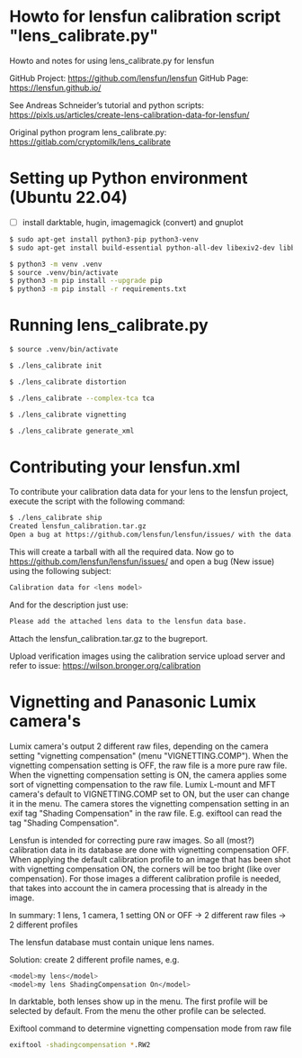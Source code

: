 # Howto for lensfun calibration script "lens_calibrate.py"
Howto and notes for using lens_calibrate.py for lensfun

GitHub Project: https://github.com/lensfun/lensfun GitHub Page: https://lensfun.github.io/

See Andreas Schneider’s tutorial and python scripts:
https://pixls.us/articles/create-lens-calibration-data-for-lensfun/

Original python program lens_calibrate.py:
https://gitlab.com/cryptomilk/lens_calibrate

# Setting up Python environment (Ubuntu 22.04)

- [ ] install darktable, hugin, imagemagick (convert) and gnuplot

```bash
$ sudo apt-get install python3-pip python3-venv
$ sudo apt-get install build-essential python-all-dev libexiv2-dev libboost-python-dev

$ python3 -m venv .venv
$ source .venv/bin/activate
$ python3 -m pip install --upgrade pip
$ python3 -m pip install -r requirements.txt
```


# Running lens_calibrate.py
```bash
$ source .venv/bin/activate

$ ./lens_calibrate init

$ ./lens_calibrate distortion

$ ./lens_calibrate --complex-tca tca

$ ./lens_calibrate vignetting

$ ./lens_calibrate generate_xml
```


# Contributing your lensfun.xml

To contribute your calibration data data for your lens to the lensfun project, execute the script with the following command:

```bash
$ ./lens_calibrate ship
Created lensfun_calibration.tar.gz
Open a bug at https://github.com/lensfun/lensfun/issues/ with the data.
```

This will create a tarball with all the required data. Now go to
https://github.com/lensfun/lensfun/issues/
and open a bug (New issue) using the following subject:

```bash
Calibration data for <lens model>
```

And for the description just use:
```bash
Please add the attached lens data to the lensfun data base.
```

Attach the lensfun_calibration.tar.gz to the bugreport.

Upload verification images using the calibration service upload server and refer to issue:
https://wilson.bronger.org/calibration



# Vignetting and Panasonic Lumix camera's
Lumix camera's output 2 different raw files,
depending on the camera setting "vignetting compensation" (menu "VIGNETTING.COMP").
When the vignetting compensation setting is OFF,
the raw file is a more pure raw file.
When the vignetting compensation setting is ON,
the camera applies some sort of vignetting compensation to the raw file.
Lumix L-mount and MFT camera's default to VIGNETTING.COMP set to ON,
but the user can change it in the menu.
The camera stores the vignetting compensation setting in an exif tag "Shading Compensation" in the raw file.
E.g. exiftool can read the tag "Shading Compensation".

Lensfun is intended for correcting pure raw images. So all (most?) calibration data in its database are done with vignetting compensation OFF.
When applying the default calibration profile to an image that has been shot with vignetting compensation ON,
the corners will be too bright (like over compensation).
For those images a different calibration profile is needed,
that takes into account the in camera processing that is already in the image. 

In summary: 1 lens, 1 camera, 1 setting ON or OFF -> 2 different raw files -> 2 different profiles

The lensfun database must contain unique lens names.

Solution: create 2 different profile names, e.g.
```bash
<model>my lens</model>
<model>my lens ShadingCompensation On</model>
```

In darktable, both lenses show up in the menu. The first profile will be selected by default. From the menu the other profile can be selected.

Exiftool command to determine vignetting compensation mode from raw file
```bash
exiftool -shadingcompensation *.RW2
```
